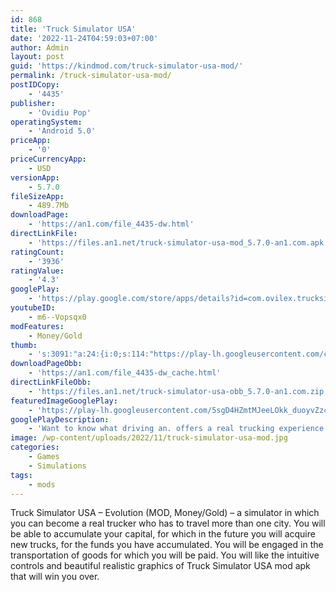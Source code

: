 ```yaml
---
id: 868
title: 'Truck Simulator USA'
date: '2022-11-24T04:59:03+07:00'
author: Admin
layout: post
guid: 'https://kindmod.com/truck-simulator-usa-mod/'
permalink: /truck-simulator-usa-mod/
postIDCopy:
    - '4435'
publisher:
    - 'Ovidiu Pop'
operatingSystem:
    - 'Android 5.0'
priceApp:
    - '0'
priceCurrencyApp:
    - USD
versionApp:
    - 5.7.0
fileSizeApp:
    - 489.7Mb
downloadPage:
    - 'https://an1.com/file_4435-dw.html'
directLinkFile:
    - 'https://files.an1.net/truck-simulator-usa-mod_5.7.0-an1.com.apk'
ratingCount:
    - '3936'
ratingValue:
    - '4.3'
googlePlay:
    - 'https://play.google.com/store/apps/details?id=com.ovilex.trucksimulatorusa'
youtubeID:
    - m6--Vopsqx0
modFeatures:
    - Money/Gold
thumb:
    - 's:3091:"a:24:{i:0;s:114:"https://play-lh.googleusercontent.com/cwzW0abWQbye-GQSxrEnBhYAPhGRsxiCfaOSuF8n5QgV-jjeK_wQTP7EZ0sQL_l7WQ=w526-h296";i:1;s:116:"https://play-lh.googleusercontent.com/ayX7aP_dw3QzfjaEgRh3K3TuvvchuG6fHnInRlddXaLobAU1AoN9Zz8HocUYoLuIopSh=w526-h296";i:2;s:116:"https://play-lh.googleusercontent.com/hNSZCDhiom-CVTBEmbStultCf_qfbwCS9uAbNLrh1g_q78-E9k25a2bNtErXlN6fXVsq=w526-h296";i:3;s:114:"https://play-lh.googleusercontent.com/A7OvL8i5UP5OWSX10O6nc75Tty36C-53atPMtaRI_7q0Sc_j6F3Qvwkff8p7gMtDHw=w526-h296";i:4;s:114:"https://play-lh.googleusercontent.com/jnAcXD-uK9yqhIbpH8Ceq8xhRAznyBlXPB8ZD_KKFBL1wey15CJjp_B0IsAcxW5cBA=w526-h296";i:5;s:116:"https://play-lh.googleusercontent.com/XJU99b6MSXq73bsZTGPQjwsPa45KPAHyuM9Zq0BI2gtuLZJcpF8T9PUIZSsoMRmi3e7r=w526-h296";i:6;s:115:"https://play-lh.googleusercontent.com/lq1tVicgd08_ga2n2Fa4pdzsDRudUcURtUZRe3b0IplyGzIUH05hOBmTZA-ja4OeWqw=w526-h296";i:7;s:114:"https://play-lh.googleusercontent.com/EpZSb_KQM0dzbMQC3H6DxLg9j2D8rp59OAWaRx3_wI7fhavTV1GTXW4wdS0PkmM3mw=w526-h296";i:8;s:115:"https://play-lh.googleusercontent.com/19RgPoN0uDPl-MWjHURRGzHmUzq9XI82gUMMMPp5z20q_tSSqUpI3J7ZIA7mGPDjc5E=w526-h296";i:9;s:114:"https://play-lh.googleusercontent.com/FC12TOA0uA6hIz9W3PGPfGRWbNZXyITikNIA3oAFPJutvMqj90ZzxfoauRwFdxNrtA=w526-h296";i:10;s:116:"https://play-lh.googleusercontent.com/lTDg8SpBqBaMPMNQ_KzTR7Z87fPAbbVRDQTBx6ruTOtmo_mytg7dqJ4DDQIzPw43wHgx=w526-h296";i:11;s:116:"https://play-lh.googleusercontent.com/kZ79A8rxmgAZhdyoscjP8kd_WQxj-2PYSFv2I6PLjBVFDPXbZsoBOQQhhxlgklxrI3N8=w526-h296";i:12;s:115:"https://play-lh.googleusercontent.com/56IUQFOKhdLEFuo_kWY07RR7DKIPVWFxP6shiWwvWLshduluDJAt8gAiJ4TAZsSPVF4=w526-h296";i:13;s:115:"https://play-lh.googleusercontent.com/JmsbZEmc3L6wlCbVLXZwqPfgIhY1jHFRelIhp1ohc8pegSyTGO0lWCnJtJM-4y1xCU4=w526-h296";i:14;s:114:"https://play-lh.googleusercontent.com/KBBEQk5VIGH5uSZGDoMJ36AwkrKImFNTrk1xrjuxClCpeFq1y7_urkgOHgEnwfBO9g=w526-h296";i:15;s:114:"https://play-lh.googleusercontent.com/grv8gv7KCI3WSir_04ihhJ64if4Ly69lA1lDmloKPZlK72vop7g7ioxZhVKZV3eWmw=w526-h296";i:16;s:115:"https://play-lh.googleusercontent.com/VDcePI8i5nBVwTvb7UQbIdSQO1CochV_FaP9ppP_B8kXfVhx5AQ-jiboVBNR1uAGFNk=w526-h296";i:17;s:114:"https://play-lh.googleusercontent.com/r24gnTHqB5YJnJNFILNZMJ3vcsDQj-KjZMdRnfJbE0WAp430o99qforUEpnvs9e5Vw=w526-h296";i:18;s:115:"https://play-lh.googleusercontent.com/qgSZpEG4pTMw13gn2w5g2CQ-VUBMM5GCYDSooQujYq3-n1zFNFxjlpI7xg2f_piUJyY=w526-h296";i:19;s:115:"https://play-lh.googleusercontent.com/tMsrsKureg3lkIXIU-pbIsnuItbEQX4fDpNB_Z31pDUW03MXchxoWxY_MrVp9k3QK44=w526-h296";i:20;s:115:"https://play-lh.googleusercontent.com/nbsY-XO7b8W-KSNeb-PpA1T7kFJEbYsuHE9BBYioq8MMF0l7IXuNcABCnudoQsaDAyw=w526-h296";i:21;s:115:"https://play-lh.googleusercontent.com/TRlr5-3ukVv9IXU28iY7igUk1vjzg7t5OB14SQDIuvseiLAyb0OApqcGuyKhF6e3VR8=w526-h296";i:22;s:116:"https://play-lh.googleusercontent.com/PnuCWhWvzyt5F6vl_4yj3VHVxs-5YJpYGrtz2WqC27JttN8-_3bjIR8_Pmscz38bOc3u=w526-h296";i:23;s:115:"https://play-lh.googleusercontent.com/VZTvuFQJdi5u5j5yWrSu7A6InRD2YTv0n_pAN0l7cFVBqHhV6PzzxvocwOuYhtK1k68=w526-h296";}";'
downloadPageObb:
    - 'https://an1.com/file_4435-dw_cache.html'
directLinkFileObb:
    - 'https://files.an1.net/truck-simulator-usa-obb_5.7.0-an1.com.zip'
featuredImageGooglePlay:
    - 'https://play-lh.googleusercontent.com/5sgD4HZmtMJeeLOkk_duoyvZz4DaYfR9rLFO3E5_ZMYO_QU4kX6o_FZwOkivNg62Xbo'
googlePlayDescription:
    - 'Want to know what driving an. offers a real trucking experience that will let you explore amazing locations. This. American Truck Simulator'
image: /wp-content/uploads/2022/11/truck-simulator-usa-mod.jpg
categories:
    - Games
    - Simulations
tags:
    - mods
---
```


Truck Simulator USA – Evolution (MOD, Money/Gold) – a simulator in which you can become a real trucker who has to travel more than one city. You will be able to accumulate your capital, for which in the future you will acquire new trucks, for the funds you have accumulated. You will be engaged in the transportation of goods for which you will be paid. You will like the intuitive controls and beautiful realistic graphics of Truck Simulator USA mod apk that will win you over.